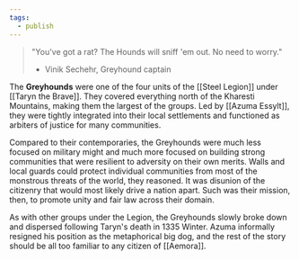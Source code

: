 ```yaml
---
tags:
  - publish
---
```

>"You've got a rat? The Hounds will sniff 'em out. No need to worry."
>
>- Vinik Sechehr, Greyhound captain

The **Greyhounds** were one of the four units of the [[Steel Legion]] under [[Taryn the Brave]]. They covered everything north of the Kharesti Mountains, making them the largest of the groups. Led by [[Azuma Essylt]], they were tightly integrated into their local settlements and functioned as arbiters of justice for many communities.

Compared to their contemporaries, the Greyhounds were much less focused on military might and much more focused on building strong communities that were resilient to adversity on their own merits. Walls and local guards could protect individual communities from most of the monstrous threats of the world, they reasoned. It was disunion of the citizenry that would most likely drive a nation apart. Such was their mission, then, to promote unity and fair law across their domain.

As with other groups under the Legion, the Greyhounds slowly broke down and dispersed following Taryn's death in 1335 Winter. Azuma informally resigned his position as the metaphorical big dog, and the rest of the story should be all too familiar to any citizen of [[Aemora]].